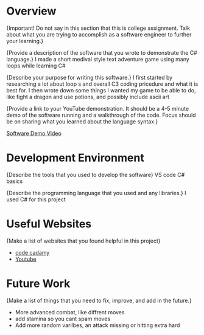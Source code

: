 # Overview

{Important! Do not say in this section that this is college assignment. Talk about what you are trying to accomplish as a software engineer to further your learning.}

{Provide a description of the software that you wrote to demonstrate the C# language.}
I made a short medival style text adventure game using many loops while learning C#

{Describe your purpose for writing this software.}
I first started by researching a lot about loop s and overall C3 coding pricedure and what it is best for. I then wrote down some things I wanted my game to be able to do, like fight a dragon and use potions, and possibly include ascii art

{Provide a link to your YouTube demonstration. It should be a 4-5 minute demo of the software running and a walkthrough of the code. Focus should be on sharing what you learned about the language syntax.}

[Software Demo Video](https://www.youtube.com/watch?v=fypZWt8enPE)

# Development Environment

{Describe the tools that you used to develop the software}
VS code 
C# basics

{Describe the programming language that you used and any libraries.}
I used C# for this project
# Useful Websites

{Make a list of websites that you found helpful in this project}

- [code cadamy](https://www.codecademy.com/catalog/language/c-sharp?utm_id=t_kwd-79508828698091:loc-4126:ag_1272135574815019:cp_370314508:n_o:d_c&msclkid=b78870441b09188336bd1800bc11a40c&utm_source=bing&utm_medium=cpc&utm_campaign=US%20-%20Exact&utm_term=c%20sharp%20basics&utm_content=C%23)
- [Youtube](https://www.youtube.com/watch?v=gfkTfcpWqAY)

# Future Work

{Make a list of things that you need to fix, improve, and add in the future.}

- More advanced combat, like diffrent moves
- add stamina so you cant spam moves
- Add more random varilbes, an attack missing or hitting extra hard